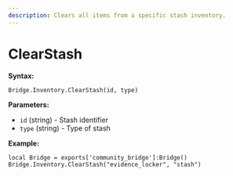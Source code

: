 ```yaml
---
description: Clears all items from a specific stash inventory.
---
```


# ClearStash

**Syntax:**

```
Bridge.Inventory.ClearStash(id, type)
```

**Parameters:**

* `id` (string) - Stash identifier
* `type` (string) - Type of stash

**Example:**

```
local Bridge = exports['community_bridge']:Bridge()
Bridge.Inventory.ClearStash("evidence_locker", "stash")
```
